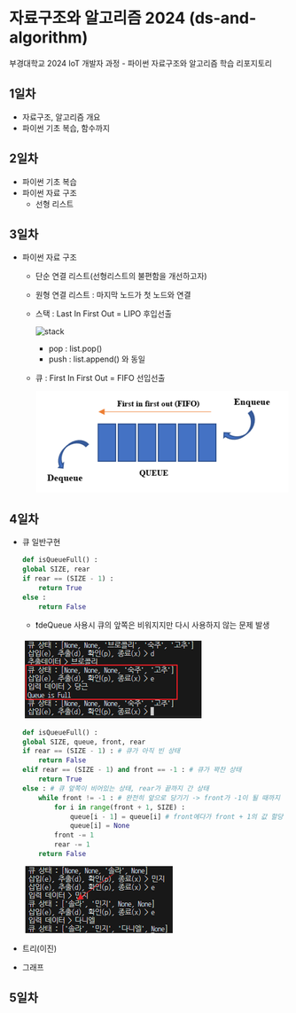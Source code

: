 # 자료구조와 알고리즘 2024 (ds-and-algorithm)
부경대학교 2024 IoT 개발자 과정 - 파이썬 자료구조와 알고리즘 학습 리포지토리

## 1일차
- 자료구조, 알고리즘 개요
- 파이썬 기초 복습, 함수까지

## 2일차 
- 파이썬 기초 복습
- 파이썬 자료 구조
    - 선형 리스트 

## 3일차 
-  파이썬 자료 구조 
    - 단순 연결 리스트(선형리스트의 불편함을 개선하고자) 
    - 원형 연결 리스트 : 마지막 노드가 첫 노드와 연결 
    - 스택 : Last In First Out = LIPO 후입선출

        ![stack](https://bluegalaxy.info/codewalk/wp-content/uploads/2018/08/stack.jpg)

        - pop : list.pop()
        - push : list.append() 와 동일 
    - 큐 : First In First Out = FIFO 선입선출

        ![Queue](https://raw.githubusercontent.com/hyeily0627/ds-and-algorithm/main/images/queue.png)


## 4일차
- 큐 일반구현
    ```python
    def isQueueFull() :
    global SIZE, rear
    if rear == (SIZE - 1) : 
        return True
    else :
        return False 
    ```
    - ❗deQueue 사용시 큐의 앞쪽은 비워지지만 다시 사용하지 않는 문제 발생
        
    ![Queue](https://raw.githubusercontent.com/hyeily0627/ds-and-algorithm/main/images/queue2.png)

    ```python
    def isQueueFull() :
    global SIZE, queue, front, rear
    if rear == (SIZE - 1) : # 큐가 아직 빈 상태 
        return False
    elif rear == (SIZE - 1) and front == -1 : # 큐가 꽉찬 상태 
        return True
    else : # 큐 앞쪽이 비어있는 상태, rear가 끝까지 간 상태
        while front != -1 : # 완전히 앞으로 당기기 -> front가 -1이 될 때까지
            for i in range(front + 1, SIZE) :
                queue[i - 1] = queue[i] # front에다가 front + 1의 값 할당
                queue[i] = None
            front -= 1 
            rear -= 1 
        return False
    ```
    ![Queue](https://raw.githubusercontent.com/hyeily0627/ds-and-algorithm/main/images/queue3.png)

- 트리(이진)
- 그래프 

## 5일차

